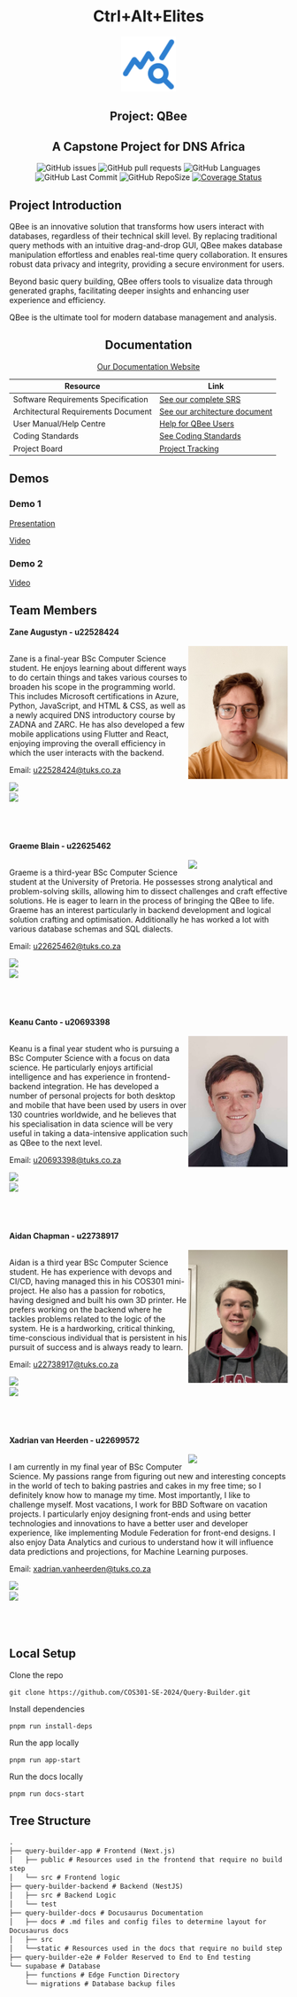 
<div align="center" class="teamHeader"><h1><span class="teamColour">Ctrl+Alt+Elites</span></h1></div>

<div align="center">
<img alt="QBEE Logo" width="100" src="./query-builder-docs/static/img/qbeeTempLogo.svg" />
</div>

<div align="center"><h2>Project: QBee</h2></div>
<div align="center"><h2>A Capstone Project for DNS Africa</h2></div>

<!-- Add badges here -->
<div align="center">

![GitHub issues](https://img.shields.io/github/issues/COS301-SE-2024/Query-Builder)
![GitHub pull requests](https://img.shields.io/github/issues-pr/COS301-SE-2024/Query-Builder)
![GitHub Languages](https://img.shields.io/github/languages/count/COS301-SE-2024/Query-Builder)
![GitHub Last Commit](https://img.shields.io/github/last-commit/COS301-SE-2024/Query-Builder)
![GitHub RepoSize](https://img.shields.io/github/repo-size/COS301-SE-2024/Query-Builder)
[![Coverage Status](https://coveralls.io/repos/github/COS301-SE-2024/Query-Builder/badge.svg?branch=main)](https://coveralls.io/github/COS301-SE-2024/Query-Builder?branch=main)

</div>



<div class="video">

</div>


## Project Introduction
<div align='left'>

QBee is an innovative solution that transforms how users interact with databases, regardless of their technical skill level. By replacing traditional query methods with an intuitive drag-and-drop GUI, QBee makes database manipulation effortless and enables real-time query collaboration. 
It ensures robust data privacy and integrity, providing a secure environment for users.

Beyond basic query building, QBee offers tools to visualize data through generated graphs, facilitating deeper insights and enhancing user experience and efficiency.

QBee is the ultimate tool for modern database management and analysis. 

</div>

<h2 align='center'> Documentation </h2>

<div align="center" >

[Our Documentation Website](https://cos301-se-2024.github.io/Query-Builder/)

| Resource                        | Link                                       |
|---------------------------------|--------------------------------------------|
| Software Requirements Specification | [See our complete SRS](https://cos301-se-2024.github.io/Query-Builder/docs/category/software-requirements-specification)            |
| Architectural Requirements Document                    | [See our architecture document](https://cos301-se-2024.github.io/Query-Builder/docs/category/architectural-requirements-document)                   |
| User Manual/Help Centre           | [Help for QBee Users](https://cos301-se-2024.github.io/Query-Builder/docs/category/user-manual)                 |
| Coding Standards                | [See Coding Standards](https://cos301-se-2024.github.io/Query-Builder/docs/guides-and-standards/coding-standards)                   |
| Project Board                   | [Project Tracking](https://github.com/orgs/COS301-SE-2024/projects/55)|

  
</div>

## Demos

### Demo 1
[Presentation](https://universitypretoria-my.sharepoint.com/:p:/g/personal/u22699572_up_ac_za/Ed5Ju0ycZPJEhB489Y9t-NQBmRZXLNSEgkgdkAGdTnRHWA?e=71FQGs)

[Video](https://drive.google.com/file/d/1vwUdawGN85nuJmd0HXj29mgobARACl9i/view?usp=sharing)

### Demo 2

[Video](https://drive.google.com/file/d/1BnZVrjiJBmh-6tELQpVp3tIR9sDfyqD-/view?usp=sharing)


## Team Members

<div>   
    <div class="member"><strong> Zane Augustyn - u22528424 </strong></div><br>
    <img align="right" src="./query-builder-docs/static/img/ZaneCOS301.jpg" width=180>    
    <p>
       Zane is a final-year BSc Computer Science student. He enjoys learning about different ways to do certain things and takes various courses to broaden his scope in the programming world. This includes Microsoft certifications in Azure, Python, JavaScript, and HTML & CSS, as well as a newly acquired DNS introductory course by ZADNA and ZARC. He has also developed a few mobile applications using Flutter and React, enjoying improving the overall efficiency in which the user interacts with the backend.
    </p>
    <p>Email: <a href="mailto:u22528424@tuks.co.za?subject?subject=QBEE Query - Zane Augustyn">u22528424@tuks.co.za</a></p>
    <a href="https://github.com/ZaneAugustyn" target="_blank">
            <img src="https://img.shields.io/badge/github-%23121011.svg?style=for-the-badge&logo=github&logoColor=white"/>
    </a> <br>
    <a href='https://www.linkedin.com/in/zane-augustyn-613193290/' target="_blank">
            <img src="https://img.shields.io/badge/linkedin-%230077B5.svg?style=for-the-badge&logo=linkedin&logoColor=white"/>
    </a>
</div>
<br><br><br><br>

<div>   
    <div class="member"><strong> Graeme Blain - u22625462 </strong></div><br>
    <img align="right" src="./query-builder-docs/static/img/GraemeCOS301.jpg" width=180  >    
    <p>
       Graeme is a third-year BSc Computer Science student at the University of Pretoria. He possesses strong analytical and problem-solving skills, allowing him to dissect challenges and craft effective solutions. He is eager to learn in the process of bringing the QBee to life. 
       Graeme has an interest particularly in backend development and logical solution crafting and optimisation.   Additionally he has worked a lot with various database schemas and SQL dialects.
    </p>
    <p>Email: <a href="mailto:u22625462@tuks.co.za?subject?subject=QBEE Query - Graeme Blain">u22625462@tuks.co.za</a></p>
    <a href="https://github.com/GremBleen" target="_blank">
            <img src="https://img.shields.io/badge/github-%23121011.svg?style=for-the-badge&logo=github&logoColor=white"/>
    </a> <br>
    <a href='https://www.linkedin.com/in/graeme-blain-a64658300/' target="_blank">
            <img src="https://img.shields.io/badge/linkedin-%230077B5.svg?style=for-the-badge&logo=linkedin&logoColor=white"/>
    </a>
</div>
<br><br><br><br>

<div>   
    <div class="member"><strong> Keanu Canto - u20693398 </strong></div><br>
    <img align="right" src="./query-builder-docs/static/img/KeanuCOS301.jpg" width=180  >    
    <p>
       Keanu is a final year student who is pursuing a BSc Computer Science with a focus on data science. He particularly enjoys artificial intelligence and has experience in frontend-backend integration. He has developed a number of personal projects for both desktop and mobile that have been used by users in over 130 countries worldwide, and he believes that his specialisation in data science will be very useful in taking a data-intensive application such as QBee to the next level.
    </p>
    <p>Email: <a href="mailto:u20693398@tuks.co.za?subject?subject=QBEE Query - Keanu Canto">u20693398@tuks.co.za</a></p>
    <a href="https://github.com/Keanumrc" target="_blank">
            <img src="https://img.shields.io/badge/github-%23121011.svg?style=for-the-badge&logo=github&logoColor=white"/>
    </a> <br>
    <a href='https://www.linkedin.com/in/keanu-canto-511b53184/' target="_blank">
            <img src="https://img.shields.io/badge/linkedin-%230077B5.svg?style=for-the-badge&logo=linkedin&logoColor=white"/>
    </a>
</div>
<br><br><br><br>


<div>   
    <div class="member"><strong> Aidan Chapman - u22738917 </strong></div><br>
    <img align="right" src="./query-builder-docs/static/img/AidanCOS301.JPEG" width=180  >    
    <p>
       Aidan is a third year BSc Computer Science student. He has experience with devops and CI/CD, having managed this in his COS301 mini-project. He also has a passion for robotics, having designed and built his own 3D printer. 
       He prefers working on the backend where he tackles problems related to the logic of the system. He is a hardworking, critical thinking, time-conscious individual that is persistent in his pursuit of success and is always ready to learn.
    </p>
    <p>Email: <a href="mailto:u22738917@tuks.co.za?subject?subject=QBEE Query - Aidan Chapman">u22738917@tuks.co.za</a></p>
    <a href="https://github.com/u22738917" target="_blank">
            <img src="https://img.shields.io/badge/github-%23121011.svg?style=for-the-badge&logo=github&logoColor=white"/>
    </a> <br>
    <a href='https://www.linkedin.com/in/aidan-chapman-1a59022b7/' target="_blank">
            <img src="https://img.shields.io/badge/linkedin-%230077B5.svg?style=for-the-badge&logo=linkedin&logoColor=white"/>
    </a>
</div>
<br><br><br><br>

<div>   
    <div class="member"><strong> Xadrian van Heerden - u22699572 </strong></div><br>
    <img align="right" src="./query-builder-docs/static/img/XadrianCos301.jpg" width=180  >    
    <p>
       I am currently in my final year of BSc Computer Science. My passions range from figuring out new and interesting concepts in the world of tech to baking pastries and cakes in my free time; so I definitely know how to manage my time. Most importantly, I like to challenge myself. Most vacations, I work for BBD Software on vacation projects. I particularly enjoy designing front-ends and using better technologies and innovations to have a better user and developer experience, like implementing Module Federation for front-end designs. I also enjoy Data Analytics and curious to understand how it will influence data predictions and projections, for Machine Learning purposes.
    </p>
    <p>Email: <a href="mailto:xadrian.vanheerden@tuks.co.za?subject?subject=QBEE Query - Xadrian">xadrian.vanheerden@tuks.co.za</a></p>
    <a href="https://github.com/XadrianvHeerden" target="_blank">
            <img src="https://img.shields.io/badge/github-%23121011.svg?style=for-the-badge&logo=github&logoColor=white"/>
    </a> <br>
    <a href='https://www.linkedin.com/in/xadrian-van-heerden-05635123b/' target="_blank">
            <img src="https://img.shields.io/badge/linkedin-%230077B5.svg?style=for-the-badge&logo=linkedin&logoColor=white"/>
    </a>
</div>
<br><br><br>


## Local Setup
Clone the repo
```shell
git clone https://github.com/COS301-SE-2024/Query-Builder.git
```

Install dependencies
```shell
pnpm run install-deps
```

Run the app locally
```shell
pnpm run app-start
```

Run the docs locally
```shell
pnpm run docs-start
```

## Tree Structure
```shell
.
├── query-builder-app # Frontend (Next.js)
│   ├── public # Resources used in the frontend that require no build step
│   └── src # Frontend logic
├── query-builder-backend # Backend (NestJS)
│   ├── src # Backend Logic
│   └── test
├── query-builder-docs # Docusaurus Documentation
│   ├── docs # .md files and config files to determine layout for Docusaurus docs
│   ├── src
│   └──static # Resources used in the docs that require no build step
├── query-builder-e2e # Folder Reserved to End to End testing
└── supabase # Database
    ├── functions # Edge Function Directory
    └── migrations # Database backup files
```
